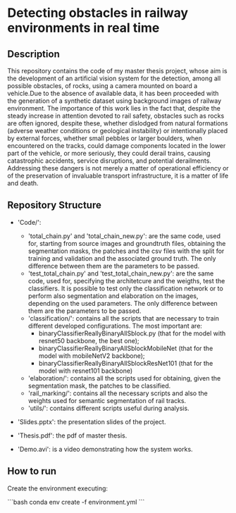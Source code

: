 # Detecting obstacles in railway environments in real time

## Description
This repository contains the code of my master thesis project, whose aim is the development of an artificial vision system for the detection, among all possible obstacles, of rocks, using a camera mounted on board a vehicle.Due to the absence of available data, it has been proceeded with the generation of a synthetic dataset using background images of railway environment. 
The importance of this work lies in the fact that, despite the steady increase in attention devoted to rail safety, obstacles such as rocks are often ignored, despite these, whether dislodged from natural formations (adverse weather conditions or geological instability) or intentionally placed by external forces, whether small pebbles or larger boulders, when encountered on the tracks, could damage components located in the lower part of the vehicle, or more seriously, they could derail trains, causing catastrophic accidents, service disruptions, and potential derailments. Addressing these dangers is not merely a matter of operational efficiency or of the preservation of invaluable transport infrastructure, it is a matter of life and death.

## Repository Structure
- 'Code/':
	- 'total_chain.py' and 'total_chain_new.py': are the same code, used for, starting from source images and groundtruth files, obtaining the segmentation 	masks, the patches and the csv files with the split for training and validation and the associated ground truth. The only difference between them are the parameters to be passed. 
	- 'test_total_chain.py' and 'test_total_chain_new.py': are the same code, used for, specifying the architetcure and the weigths, test the classifiers. It is possible to test only the classification network or to perform also segmentation and elaboration on the images, depending on the used parameters. The only difference between them are the parameters to be passed.
	- 'classification/': contains all the scripts that are necessary to train different developed configurations. The most important are:
   		- binaryClassifierReallyBinaryAllSblock.py (that for the model with resnet50 backbone, the best one);
       - binaryClassifierReallyBinaryAllSblockMobileNet (that for the model with mobileNetV2 backbone);
       - binaryClassifierReallyBinaryAllSblockResNet101 (that for the model with resnet101 backbone)
	- 'elaboration/': contains all the scripts used for obtaining, given the segmentation mask, the patches to be classified.
	- 'rail_marking/': contains all the necessary scripts and also the weights used for semantic segmentation of rail tracks.
	- 'utils/': contains different scripts useful during analysis.

 - 'Slides.pptx': the presentation slides of the project.
 - 'Thesis.pdf': the pdf of master thesis.
 - 'Demo.avi': is a video demonstrating how the system works.

## How to run

Create the environment executing:

\```bash
conda env create -f environment.yml
\``` 





